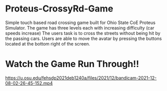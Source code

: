 # Proteus-CrossyRd-Game
Simple touch based road crossing game built for Ohio State CoE Proteus Simulator. The game has three levels each with increasing difficulty (car speeds increase) The users task is to cross the streets without being hit by the passing cars. Users are able to move the avatar by pressing the buttons located at the bottom right of the screen.

# Watch the Game Run Through!!
https://u.osu.edu/fehsdp2021deb1240a/files/2021/12/bandicam-2021-12-08-02-26-45-152.mp4

